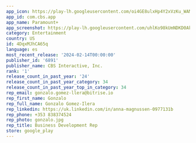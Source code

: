 ```yaml
---
app_icon: https://play-lh.googleusercontent.com/oi4GE8ulxHp4Y2xVzKu_WAMrgE4Jj4Kbdd7hAWLeoZTsMtC5bYTd2xcYhlvMk69pTFY
app_id: com.cbs.app
app_name: Paramount+
app_screenshot: https://play-lh.googleusercontent.com/uhlKo98kUmNDKD0Ak0ITqKsPJlyQntZqhlxFlgepr6eaap24FXBus6GC4HOE0bxMnuY
category: Entertainment
country: US
id: 4DqxMJhCA65q
language: es
most_recent_release: '2024-02-14T00:00:00'
publisher_id: '6891'
publisher_name: CBS Interactive, Inc.
rank: '1'
release_count_in_past_year: '24'
release_count_in_past_year_category: 34
release_count_in_past_year_top_in_category: 34
rep_email: gonzalo.gomez-llera@bitrise.io
rep_first_name: Gonzalo
rep_full_name: Gonzalo Gomez-Ilera
rep_linkedin: https://uk.linkedin.com/in/anna-magnussen-0977131b
rep_phone: +353 838374524
rep_photo: gonzalo.jpg
rep_title: Business Development Rep
store: google_play
---
```

